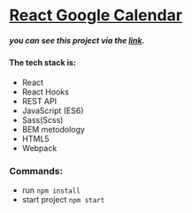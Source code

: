 # [React Google Calendar](https://eloquent-sable-c8575e.netlify.app/)

##### you can see this project via the [link](https://eloquent-sable-c8575e.netlify.app/).

#### The tech stack is:

- React
- React Hooks
- REST API
- JavaScript (ES6)
- Sass(Scss)
- BEM metodology
- HTML5
- Webpack



### Commands:
- run `npm install`
- start project `npm start`
